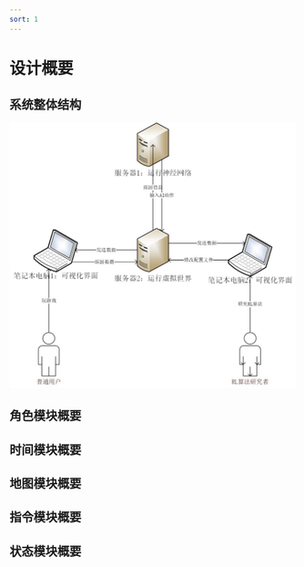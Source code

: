 ```yaml
---
sort: 1
---
```


# 设计概要

## 系统整体结构

![系统结构](https://github.com/DouPiChen/Eden/blob/master/design/pics/architecture.jpg)

## 角色模块概要

## 时间模块概要

## 地图模块概要

## 指令模块概要

## 状态模块概要

